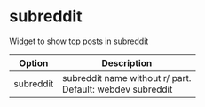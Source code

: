# subreddit 

Widget to show top posts in subreddit 

Option | Description
--- | --- 
subreddit | subreddit name without r/ part.<br> Default: webdev subreddit
